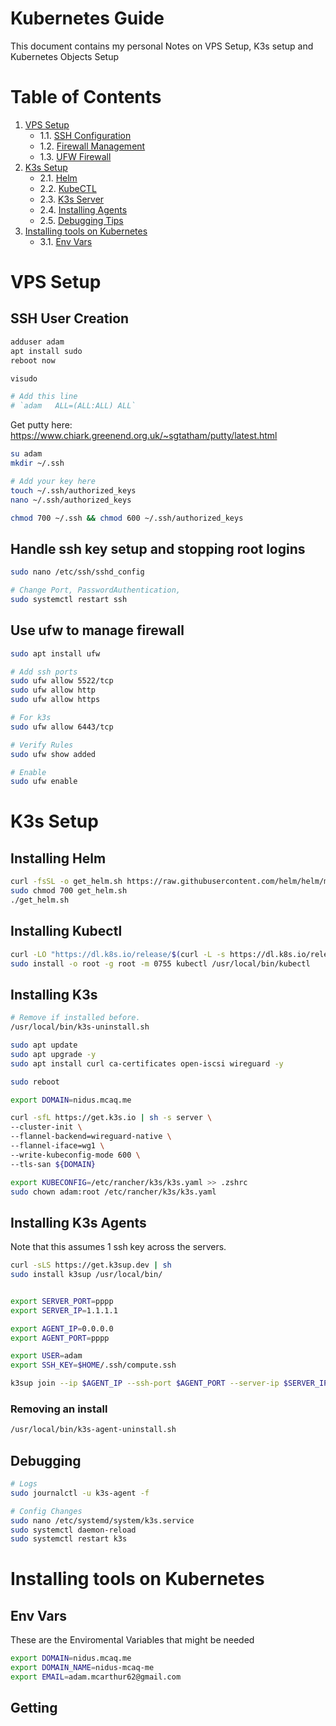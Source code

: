 # Kubernetes Guide

This document contains my personal Notes on VPS Setup, K3s setup and Kubernetes Objects Setup

# Table of Contents
1. [VPS Setup](#vps-setup)
    - 1.1. [SSH Configuration](##ssh-user-creation)
    - 1.2. [Firewall Management](##Handle-ssh-key-setup-and-stopping-root-logins)
    - 1.3. [UFW Firewall](##Use-ufw-to-manage-firewall)
2. [K3s Setup](#k3s-setup)
    - 2.1. [Helm](##installing-helm)
    - 2.2. [KubeCTL](##Installing-Kubectl)
    - 2.3. [K3s Server](##Installing-k3s)
    - 2.4. [Installing Agents](##Installing-K3s-Agents)
    - 2.5. [Debugging Tips](##Debugging)
3. [Installing tools on Kubernetes](Installing-tools-on-Kubernetes)
    - 3.1. [Env Vars](##Env-Vars)

# VPS Setup

## SSH User Creation

```bash
adduser adam
apt install sudo
reboot now

visudo

# Add this line
# `adam   ALL=(ALL:ALL) ALL`
```

Get putty here: https://www.chiark.greenend.org.uk/~sgtatham/putty/latest.html

```bash
su adam
mkdir ~/.ssh

# Add your key here
touch ~/.ssh/authorized_keys
nano ~/.ssh/authorized_keys

chmod 700 ~/.ssh && chmod 600 ~/.ssh/authorized_keys
```

## Handle ssh key setup and stopping root logins

```bash
sudo nano /etc/ssh/sshd_config

# Change Port, PasswordAuthentication,
sudo systemctl restart ssh
```

## Use ufw to manage firewall

```bash
sudo apt install ufw

# Add ssh ports
sudo ufw allow 5522/tcp
sudo ufw allow http
sudo ufw allow https

# For k3s
sudo ufw allow 6443/tcp

# Verify Rules
sudo ufw show added

# Enable
sudo ufw enable
```

# K3s Setup

## Installing Helm

```bash
curl -fsSL -o get_helm.sh https://raw.githubusercontent.com/helm/helm/main/scripts/get-helm-3
sudo chmod 700 get_helm.sh
./get_helm.sh
```

## Installing Kubectl

```bash
curl -LO "https://dl.k8s.io/release/$(curl -L -s https://dl.k8s.io/release/stable.txt)/bin/linux/amd64/kubectl"
sudo install -o root -g root -m 0755 kubectl /usr/local/bin/kubectl
```

## Installing K3s

```bash
# Remove if installed before.
/usr/local/bin/k3s-uninstall.sh

sudo apt update
sudo apt upgrade -y
sudo apt install curl ca-certificates open-iscsi wireguard -y

sudo reboot

export DOMAIN=nidus.mcaq.me

curl -sfL https://get.k3s.io | sh -s server \
--cluster-init \
--flannel-backend=wireguard-native \
--flannel-iface=wg1 \
--write-kubeconfig-mode 600 \
--tls-san ${DOMAIN}
```

```bash
export KUBECONFIG=/etc/rancher/k3s/k3s.yaml >> .zshrc
sudo chown adam:root /etc/rancher/k3s/k3s.yaml
```

## Installing K3s Agents

Note that this assumes 1 ssh key across the servers.

```bash
curl -sLS https://get.k3sup.dev | sh
sudo install k3sup /usr/local/bin/
```

```bash

export SERVER_PORT=pppp
export SERVER_IP=1.1.1.1

export AGENT_IP=0.0.0.0
export AGENT_PORT=pppp

export USER=adam
export SSH_KEY=$HOME/.ssh/compute.ssh

k3sup join --ip $AGENT_IP --ssh-port $AGENT_PORT --server-ip $SERVER_IP --user $USER --ssh-key $SSH_KEY --server-ssh-port $SERVER_PORT
```

### Removing an install

```bash
/usr/local/bin/k3s-agent-uninstall.sh
```

## Debugging

```bash
# Logs
sudo journalctl -u k3s-agent -f

# Config Changes
sudo nano /etc/systemd/system/k3s.service
sudo systemctl daemon-reload
sudo systemctl restart k3s
```


# Installing tools on Kubernetes

## Env Vars

These are the Enviromental Variables that might be needed

```bash
export DOMAIN=nidus.mcaq.me
export DOMAIN_NAME=nidus-mcaq-me
export EMAIL=adam.mcarthur62@gmail.com
```

## Getting